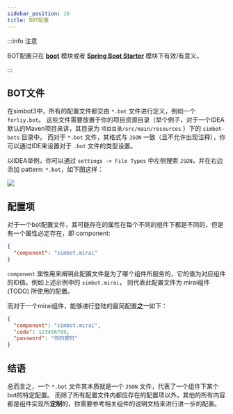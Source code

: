 ```yaml
---
sidebar_position: 10
title: BOT配置
---
```


:::info 注意

BOT配置只在 [**boot**](../module-overview/boot) 模块或者 [**Spring Boot Starter**](../module-overview/spring-boot-starter) 模块下有效/有意义。

:::

## BOT文件

在simbot3中，所有的配置文件都交由 `*.bot` 文件进行定义，例如一个 `forliy.bot`。
这些文件需要放置于你的项目资源目录（举个例子，对于一个IDEA默认的Maven项目来讲，其目录为 `项目目录/src/main/resources` ）下的 `simbot-bots` 目录中。
而对于 `*.bot` 文件，其格式与 `JSON` 一致（且不允许出现注释），你可以通过IDE来设置对于 `.bot` 文件的类型设置。

以IDEA举例，你可以通过 `settings -> File Types` 中左侧搜索 `JSON`，并在右边添加 pattern: `*.bot`，如下图这样：

![](@site/static/img/bot_config/idea-json-file-config.png)



## 配置项
对于一个bot配置文件，其可能存在的属性在每个不同的组件下都是不同的，但是有一个属性必定存在，即 component:
```json title='my-bot.bot'
{
  "component": "simbot.mirai"
}
```

`component` 属性用来阐明此配置文件是为了哪个组件所服务的，它的值为对应组件的ID值。例如上述示例中的 `simbot.mirai`，
则代表此配置文件为 mirai组件(TODO) 所使用的配置。

而对于一个mirai组件，能够进行登陆的最简配置**之一**如下：

```json title='my-bot.bot'
{
  "component": "simbot.mirai",
  "code": 123456789,
  "password": "你的密码"
}
```

## 结语

总而言之，一个 `*.bot` 文件其本质就是一个 `JSON` 文件，代表了一个组件下某个bot的特定配置。
而除了所有配置文件内都应存在的配置项以外，其他的所有内容都是组件实现所**定制**的，你需要参考相关组件的说明文档来进行进一步的配置。
